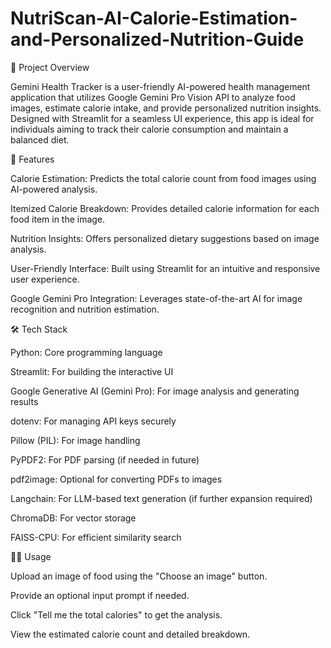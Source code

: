 # NutriScan-AI-Calorie-Estimation-and-Personalized-Nutrition-Guide

📖 Project Overview

Gemini Health Tracker is a user-friendly AI-powered health management application that utilizes Google Gemini Pro Vision API to analyze food images, estimate calorie intake, and provide personalized nutrition insights. Designed with Streamlit for a seamless UI experience, this app is ideal for individuals aiming to track their calorie consumption and maintain a balanced diet.

🚀 Features

Calorie Estimation: Predicts the total calorie count from food images using AI-powered analysis.

Itemized Calorie Breakdown: Provides detailed calorie information for each food item in the image.

Nutrition Insights: Offers personalized dietary suggestions based on image analysis.

User-Friendly Interface: Built using Streamlit for an intuitive and responsive user experience.

Google Gemini Pro Integration: Leverages state-of-the-art AI for image recognition and nutrition estimation.

🛠 Tech Stack

Python: Core programming language

Streamlit: For building the interactive UI

Google Generative AI (Gemini Pro): For image analysis and generating results

dotenv: For managing API keys securely

Pillow (PIL): For image handling

PyPDF2: For PDF parsing (if needed in future)

pdf2image: Optional for converting PDFs to images

Langchain: For LLM-based text generation (if further expansion required)

ChromaDB: For vector storage

FAISS-CPU: For efficient similarity search

🧑‍💻 Usage

Upload an image of food using the "Choose an image" button.

Provide an optional input prompt if needed.

Click "Tell me the total calories" to get the analysis.

View the estimated calorie count and detailed breakdown.

